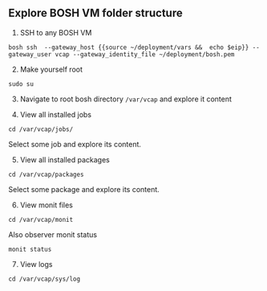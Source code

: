 ## Explore BOSH VM folder structure

1. SSH to any BOSH VM
```
bosh ssh  --gateway_host {{source ~/deployment/vars &&  echo $eip}} --gateway_user vcap --gateway_identity_file ~/deployment/bosh.pem
```

2. Make yourself root
```
sudo su
```

3. Navigate to root bosh directory `/var/vcap` and explore it content

4. View all installed jobs
```
cd /var/vcap/jobs/
```
Select some job and explore its content.

5. View all installed packages
```
cd /var/vcap/packages
```
Select some package and explore its content.

6. View monit files
```
cd /var/vcap/monit
```
Also observer monit status
```
monit status
```

7. View logs
```
cd /var/vcap/sys/log
```
